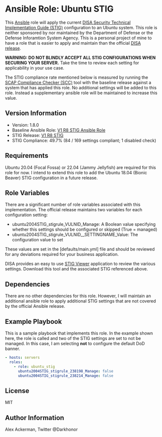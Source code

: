 # Ansible Role: Ubuntu STIG

This [Ansible](https://www.ansible.com) role will apply the current [DISA Security Technical Implementation Guide (STIG)](https://public.cyber.mil/stigs) 
configuration to an Ubuntu system.  This role is neither sponsored by nor maintained by the Department of Defense or the Defense Inforamtion System Agency.
This is a personal project of mine to have a role that is easier to apply and maintain than the official [DISA release](https://dl.dod.cyber.mil/wp-content/uploads/stigs/zip/U_CAN_Ubuntu_20-04_LTS_V1R8_STIG_Ansible.zip).

**WARNING: DO NOT BLINDLY ACCEPT ALL STIG CONFIGURATIONS WHEN SECURING YOUR SERVER.**  Take the time to review each setting for applicability in your use case.

The STIG compliance rate mentioned below is measured by running the [SCAP Compliance Checker (SCC)](https://dl.dod.cyber.mil/wp-content/uploads/stigs/zip/scc-5.7.2_ubuntu18_ubuntu20_amd64_bundle.zip)
tool with the baseline release against a system that has applied this role.  No additional settings will be added to this role.  Instead a supplementary ansible role
will be maintained to increase this value.

## Version Information

* Version: 1.8.0
* Baseline Ansible Role: [V1 R8 STIG Ansible Role](https://dl.dod.cyber.mil/wp-content/uploads/stigs/zip/U_CAN_Ubuntu_20-04_LTS_V1R8_STIG_Ansible.zip)
* STIG Release: [V1 R8 STIG](https://dl.dod.cyber.mil/wp-content/uploads/stigs/zip/U_CAN_Ubuntu_20-04_LTS_V1R8_STIG.zip)
* STIG Compliance: 49.7% (84 / 169 settings compliant; 1 disabled check)

## Requirements

Ubuntu 20.04 (Focal Fossa) or 22.04 (Jammy Jellyfish) are required for this role for now.  I intend to extend this role to add the
Ubuntu 18.04 (Bionic Beaver) STIG configuration in a future release.

## Role Variables

There are a significant number of role variables associated with this implementation.  The official release maintains two variables for each configuration setting:

* ubuntu2004STIG_stigrule_VULNID_Manage: A Boolean value specifying whether this settings should be configured or skipped (True = managed)
* ubuntu2004STIG_stigrule_VULNID__SETTINGNAME_Value: The configuration value to set

These values are set in the [defaults/main.yml] file and should be reviewed for any deviations required for your business application.

DISA provides an easy to use [STIG Viewer](https://public.cyber.mil/stigs/srg-stig-tools/) application to review the various settings.  Download this tool and
the associated STIG referenced above.

## Dependencies

There are no other dependencies for this role.  However, I will maintain an additional ansible role to apply additional STIG settings that are not covered by the official Ansible release.

## Example Playbook

This is a sample playbook that implements this role.  In the example shown here, the role is called and two of the STIG settings are set to not be managed.
In this case, I am selecting **not** to configure the default DoD banner.

```yaml
- hosts: servers
  roles:
    - role: ubuntu_stig
      ubuntu2004STIG_stigrule_238198_Manage: false
      ubuntu2004STIG_stigrule_238214_Manage: false
```

## License

MIT

## Author Information

Alex Ackerman, Twitter @Darkhonor
